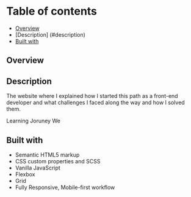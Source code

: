 # Table of contents

  - [Overview](#overview)
  - [Description] (#description)
  - [Built with](#built-with)
  
## Overview  

## Description

The website where I explained how I started this path as a front-end developer and what challenges I faced along the way and how I solved them.

Learning Joruney We

## Built with

- Semantic HTML5 markup
- CSS custom properties and SCSS
- Vanilla JavaScript
- Flexbox 
- Grid
- Fully Responsive, Mobile-first workflow
